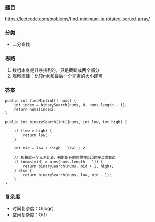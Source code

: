 ### 题目
https://leetcode.com/problems/find-minimum-in-rotated-sorted-array/

### 分类
* 二分查找

### 思路
1. 数组本身是升序排列的，只是截断成两个部分
2. 观察规律：比较mid和最后一个元素的大小即可

### 答案
```
public int findMin(int[] nums) {
    int index = binarySearch(nums, 0, nums.length - 1);
    return nums[index];
}

public int binarySearch(int[]nums, int low, int high) {
    
    if (low > high) {
        return low;
    }
    
    int mid = low + (high - low) / 2;

    // 和最后一个元素比较，判断断开的位置在mid的左边或右边
    if (nums[mid] > nums[nums.length - 1]) {
        return binarySearch(nums, mid + 1, high);
    } else {
        return binarySearch(nums, low, mid - 1);
    }
}
```

### 复杂度
* 时间复杂度：O(logn)
* 空间复杂度：O(1)

